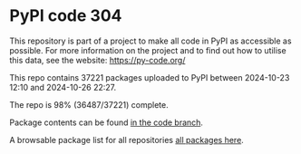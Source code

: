 # PyPI code 304

This repository is part of a project to make all code in PyPI as accessible as possible. For more information 
on the project and to find out how to utilise this data, see the website: https://py-code.org/

This repo contains 37221 packages uploaded to PyPI between 
2024-10-23 12:10 and 2024-10-26 22:27.

The repo is 98% (36487/37221) complete.

Package contents can be found [in the code branch](https://github.com/pypi-data/pypi-mirror-304/tree/code/packages).

A browsable package list for all repositories [all packages here](https://py-code.org/repositories/pypi-mirror-304).


